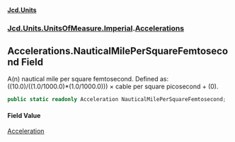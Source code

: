 #### [Jcd.Units](index.md 'index')
### [Jcd.Units.UnitsOfMeasure.Imperial](Jcd.Units.UnitsOfMeasure.Imperial.md 'Jcd.Units.UnitsOfMeasure.Imperial').[Accelerations](Accelerations.md 'Jcd.Units.UnitsOfMeasure.Imperial.Accelerations')

## Accelerations.NauticalMilePerSquareFemtosecond Field

A(n) nautical mile per square femtosecond. Defined as: ((10.0)/((1.0/1000.0)*(1.0/1000.0))) × cable per square picosecond + (0).

```csharp
public static readonly Acceleration NauticalMilePerSquareFemtosecond;
```

#### Field Value
[Acceleration](Acceleration.md 'Jcd.Units.UnitTypes.Acceleration')